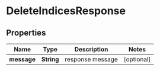 

# DeleteIndicesResponse


## Properties

| Name | Type | Description | Notes |
|------------ | ------------- | ------------- | -------------|
|**message** | **String** | response message |  [optional] |



